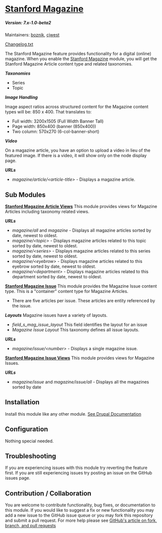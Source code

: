 [Stanford Magazine](https://github.com/SU-SWS/stanford_magazine)
=======
##### Version: 7.x-1.0-beta2

Maintainers: [boznik](https://github.com/boznik), [cjwest](https://github.com/cjwest)

[Changelog.txt](CHANGELOG.txt)

The Stanford Magazine feature provides functionality for a digital (online) magazine. 
When you enable the [Stanford Magazine](https://github.com/SU-SWS/stanford_magazine)
module, you will get the Stanford Magazine Article content type and related taxonomies.

***Taxonomies*** 
- Series
- Topic

***Image Handling***

Image aspect ratios across structured content for the Magazine content types will be:
850 x 400. That translates to:
- Full width: 3200x1505 (Full Width Banner Tall)
- Page width: 850x400   (banner (850x400))
- Two column: 570x270 (6-col-banner-short)

***Video***

On a magazine article, you have an option to upload a video in lieu of the featured image. 
If there is a video, it will show only on the node display page.

***URLs***
- *magazine/article/\<article-title\>* - Displays a magazine article.

Sub Modules
---
**[Stanford Magazine Article Views](https://github.com/SU-SWS/stanford_magazine/stanford_mag_article_views/)**
This module provides views for Magazine Articles including taxonomy related views.

***URLs***
- *magazine/all* and *magazine* - Displays all magazine articles sorted by date, newest to oldest.
- *magazine/\<topic\>* - Displays magazine articles related to this topic sorted by date, newest to oldest.
- *magazine/\<series\>* - Displays magazine articles related to this series sorted by date, newest to oldest.
- *magazine/\<eyebrow\>* - Displays magazine articles related to this eyebrow sorted by date, newest to oldest.
- *magazine/\<department\>* - Displays magazine articles related to this department sorted by date, newest to oldest.

**[Stanford Magazine Issue](https://github.com/SU-SWS/stanford_magazine/stanford_mag_issue/)**
This module provides the Magazine Issue content type. 
This is a "container" content type for Magazine Articles.
- There are five articles per issue. These articles are entity referenced by the issue.

***Layouts***
Magazine issues have a variety of layouts. 
- *field_s_mag_issue_layout* This field identifies the layout for an issue
- *Magazine Issue Layout* This taxonomy defines all issue layouts. 



***URLs***
- *magazine/issue/\<number\>* - Displays a single magazine issue.
 

**[Stanford Magazine Issue Views](https://github.com/SU-SWS/stanford_magazine/stanford_mag_issue_views/)**
This module provides views for Magazine Issues. 

***URLs***
- *magazine/issue* and *magazine/issue/all* - Displays all the magazines sorted by date

Installation
---

Install this module like any other module. [See Drupal Documentation](https://drupal.org/documentation/install/modules-themes/modules-7)

Configuration
---

Nothing special needed.

Troubleshooting
---

If you are experiencing issues with this module try reverting the feature first. If you are still experiencing issues try posting an issue on the GitHub issues page.

Contribution / Collaboration
---

You are welcome to contribute functionality, bug fixes, or documentation to this module. If you would like to suggest a fix or new functionality you may add a new issue to the GitHub issue queue or you may fork this repository and submit a pull request. For more help please see [GitHub's article on fork, branch, and pull requests](https://help.github.com/articles/using-pull-requests)
